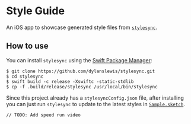 # Style Guide

An iOS app to showcase generated style files from [`stylesync`](https://github.com/dylanslewis/stylesync).

## How to use

You can install `stylesync` using the [Swift Package Manager](https://github.com/apple/swift-package-manager):
```
$ git clone https://github.com/dylanslewis/stylesync.git
$ cd stylesync
$ swift build -c release -Xswiftc -static-stdlib
$ cp -f .build/release/stylesync /usr/local/bin/stylesync
```

Since this project already has a `stylesyncConfig.json` file, after installing you can just run `stylesync` to update to the latest styles in [`Sample.sketch`](Design/Sample.sketch).

`// TODO: Add speed run video`
